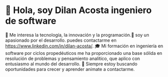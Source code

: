 # 👋 Hola, soy Dilan Acosta ingeniero de software
👀 Me interesa la tecnología, la innovación y la programación.🌱 soy un apasionado por el desarrollo. puedes contactarme en https://www.linkedin.com/in/dilan-acosta/. 
🎓 Mi formación en ingeniería en software por ciclos propedéuticos me ha proporcionado una base sólida en resolución de problemas y pensamiento analítico,
que aplico con entusiasmo al mundo del desarrollo. 🌟 Siempre estoy buscando oportunidades para crecer y aprender animate a contactarme.
